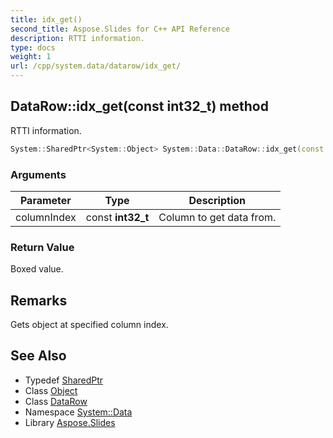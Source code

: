 ```yaml
---
title: idx_get()
second_title: Aspose.Slides for C++ API Reference
description: RTTI information.
type: docs
weight: 1
url: /cpp/system.data/datarow/idx_get/
---
```

## DataRow::idx_get(const int32_t) method


RTTI information.

```cpp
System::SharedPtr<System::Object> System::Data::DataRow::idx_get(const int32_t columnIndex)
```


### Arguments

| Parameter | Type | Description |
| --- | --- | --- |
| columnIndex | const **int32_t** | Column to get data from. |

### Return Value

Boxed value.
## Remarks


Gets object at specified column index. 
## See Also

* Typedef [SharedPtr](../../system/sharedptr/)
* Class [Object](../../system/object/)
* Class [DataRow](./)
* Namespace [System::Data](../)
* Library [Aspose.Slides](../../)